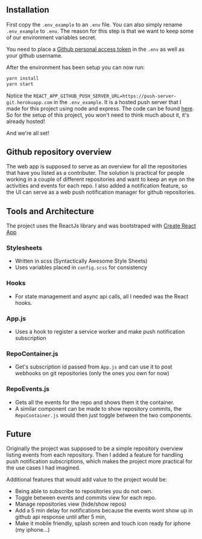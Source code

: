 ## Installation

First copy the `.env_example` to an `.env` file. You can also simply rename `.env_example` to `.env`. The reason for this step is that we want to keep some of our environment variables secret.

You need to place a [Github personal access token](https://help.github.com/en/github/authenticating-to-github/creating-a-personal-access-token-for-the-command-line) in the `.env` as well as your github username.

After the environment has been setup you can now run:
```bash
yarn install
yarn start
```
Notice the `REACT_APP_GITHUB_PUSH_SERVER_URL=https://push-server-git.herokuapp.com` in the `.env_example`. It is a hosted push server that I made for this project using node and express. The code can be found [here](https://github.com/freyrdanielsson/push-server-git). So for the setup of this project, you won't need to think much about it, it's already hosted!

And we're all set!

## Github repository overview
The web app is supposed to serve as an overview for all the repositories that have you listed as a contributer. The solution is practical for people working in a couple of different repositories and want to keep an eye on the activities and events for each repo. I also added a notification feature, so the UI can serve as a web push notification manager for github repositories.

## Tools and Architecture
The project uses the ReactJs library and was bootstraped with [Create React App](https://github.com/facebook/create-react-app)
### Stylesheets
- Written in scss (Syntactically Awesome Style Sheets)
- Uses variables placed in `config.scss` for consistency

### Hooks
- For state management and async api calls, all I needed was the React hooks.

### App.js
- Uses a hook to register a service worker and make push notification subscription

### RepoContainer.js
- Get's subscription id passed from `App.js` and can use it to post webhooks on git repositories (only the ones you own for now)

### RepoEvents.js
- Gets all the events for the repo and shows them it the container.
- A similar component can be made to show repository commits, the `RepoContainer.js` would then just toggle between the two components.



## Future
Originally the project was supposed to be a simple repository overview listing events from each repository. Then I added a feature for handling push notification subscriptions, which makes the project more practical for the use cases I had imagined.

Additional features that would add value to the project would be:
- Being able to subscribe to repositories you do not own.
- Toggle between events and commits view for each repo.
- Manage repositories view (hide/show repos)
- Add a 5 min delay for notifications because the events wont show up in github api response until after 5 min,
- Make it mobile friendly, splash screen and touch icon ready for iphone (my iphone...)



